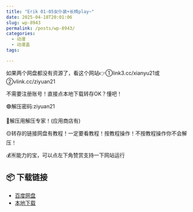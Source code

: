 ```yaml
---
title: "Erik 01-05女仆装+长椅play~"
date: 2025-04-18T20:01:06
slug: wp-8943
permalink: /posts/wp-8943/
categories:
  - 动漫
  - 动漫盖
tags:

---
```


如果两个网盘都没有资源了，看这个网站👉①link3.cc/xianyu21或②vlink.cc/ziyuan21

不需要注册账号！直接点本地下载转存OK？懂吧！

🟢解压密码:ziyuan21

🔵解压用解压专家！(应用商店有)

🟡转存的链接网盘有教程！一定要看教程！按教程操作！不按教程操作你不会解压！

💰🈶能力的宝，可以点左下角赞赏支持一下网站运行

## 📦 下载链接
- [百度网盘](https://blziyuan21.com/pay-download/8943?key=ccf5575cb1&down_id=0)
- [本地下载](https://blziyuan21.com/pay-download/8943?key=ccf5575cb1&down_id=1)

